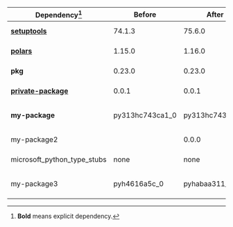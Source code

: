 |Dependency[^1]|Before|After|Change|Package|Environments|
|-|-|-|-|-|-|
|[**setuptools**](https://pypi.org/project/setuptools)|74.1.3|75.6.0|Major Upgrade|pypi|*all envs* on osx-arm64|
|[**polars**](https://prefix.dev/channels/conda-forge/packages/polars)|1.15.0|1.16.0|Minor Upgrade|conda|*all envs* on osx-arm64|
|**pkg**|0.23.0|0.23.0|Other|conda|*all envs* on linux-64|
|[**private-package**](https://prefix.dev/channels/setup-pixi-test/packages/private-package)|0.0.1|0.0.1|Other|conda|*all envs* on osx-arm64|
|**my-package**|py313hc743ca1_0|py313hc743ca1_1|Only build string|conda|*all envs* on osx-arm64|
|my-package2||0.0.0|Added|conda|*all envs* on osx-arm64|
|microsoft_python_type_stubs|none|none|Other|pypi|*all envs* on linux-64|
|my-package3|pyh4616a5c_0|pyhabaa311_0|Only build string|conda|*all envs* on osx-arm64|

[^1]: **Bold** means explicit dependency.
[^2]: Dependency got downgraded.
